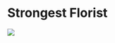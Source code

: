 # Strongest Florist

![](https://manhwaz.com/app/manga/uploads/covers/ba9046a1efcabfd215c69e1ed371a95e.jpg)

<!-- Prince Kaizen Namwali -->
